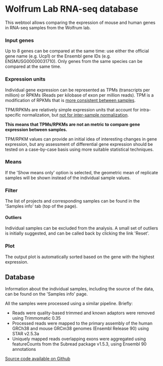 # Wolfrum Lab RNA-seq database

This webtool allows comparing the expression of mouse and human genes in RNA-seq samples from the Wolfrum lab.

### Input genes

Up to 8 genes can be compared at the same time: use either the official gene name (e.g. Ucp1) or the Ensembl gene IDs (e.g. ENSMUSG00000031710). Only genes from the same species can be compared at the same time.

### Expression units

Individual gene expression can be represented as TPMs (transcripts per million) or RPKMs (Reads per kilobase of exon per million reads). TPM is a modification of RPKMs that is [more consistent between samples](https://www.ncbi.nlm.nih.gov/pubmed/22872506).

TPM/RPKMs are relatively simple expression units that account for intra-specific normalization, but [not for inter-sample normalization](https://haroldpimentel.wordpress.com/2014/05/08/what-the-fpkm-a-review-rna-seq-expression-units/).

**This means that TPMs/RPKMs are not an metric to compare gene expression between samples.**

TPM/RPKM values can provide an initial idea of interesting changes in gene expression, but any assessment of differential gene expression should be tested on a case-by-case basis using more suitable statistical techniques.

### Means

If the 'Show means only' option is selected, the geometric mean of replicate samples will be shown instead of the individual sample values.

### Filter

The list of projects and corresponding samples can be found in the 'Samples info' tab (top of the page).


#### Outliers

Individual samples can be excluded from the analysis. A small set of outliers is initially suggested, and can be called back by clicking the link 'Reset'.

### Plot

The output plot is automatically sorted based on the gene with the highest expression.


## Database

Information about the individual samples, including the source of the data, can be found on the 'Samples info' page.

All the samples were processed using a similar pipeline. Briefly:

- Reads were quality-based trimmed and known adaptors were removed using Trimmomatic 0.35
- Processed reads were mapped to the primary assembly of the human GRCh38 and mouse GRCm38 genomes (Ensembl Release 90) using STAR v2.5.3a
- Uniquely mapped reads overlapping exons were aggregated using featureCounts from the Subread package v1.5.3, using Ensembl 90 annotations





<a class = "md_foot" target = "_blank" href='https://github.com/piresn/espresso'><i class="fa fa-github fa-2x"></i>  Source code available on Github</a>
